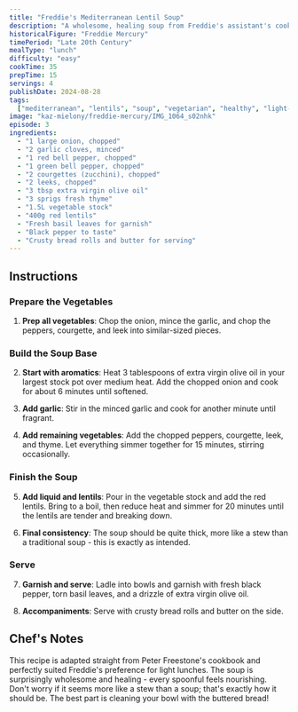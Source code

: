 ```yaml
---
title: "Freddie's Mediterranean Lentil Soup"
description: "A wholesome, healing soup from Freddie's assistant's cookbook - perfect for his light lunch preference"
historicalFigure: "Freddie Mercury"
timePeriod: "Late 20th Century"
mealType: "lunch"
difficulty: "easy"
cookTime: 35
prepTime: 15
servings: 4
publishDate: 2024-08-28
tags:
  ["mediterranean", "lentils", "soup", "vegetarian", "healthy", "light-lunch"]
image: "kaz-mielony/freddie-mercury/IMG_1064_s02nhk"
episode: 3
ingredients:
  - "1 large onion, chopped"
  - "2 garlic cloves, minced"
  - "1 red bell pepper, chopped"
  - "1 green bell pepper, chopped"
  - "2 courgettes (zucchini), chopped"
  - "2 leeks, chopped"
  - "3 tbsp extra virgin olive oil"
  - "3 sprigs fresh thyme"
  - "1.5L vegetable stock"
  - "400g red lentils"
  - "Fresh basil leaves for garnish"
  - "Black pepper to taste"
  - "Crusty bread rolls and butter for serving"
---
```


## Instructions

### Prepare the Vegetables

1. **Prep all vegetables**: Chop the onion, mince the garlic, and chop the peppers, courgette, and leek into similar-sized pieces.

### Build the Soup Base

2. **Start with aromatics**: Heat 3 tablespoons of extra virgin olive oil in your largest stock pot over medium heat. Add the chopped onion and cook for about 6 minutes until softened.

3. **Add garlic**: Stir in the minced garlic and cook for another minute until fragrant.

4. **Add remaining vegetables**: Add the chopped peppers, courgette, leek, and thyme. Let everything simmer together for 15 minutes, stirring occasionally.

### Finish the Soup

5. **Add liquid and lentils**: Pour in the vegetable stock and add the red lentils. Bring to a boil, then reduce heat and simmer for 20 minutes until the lentils are tender and breaking down.

6. **Final consistency**: The soup should be quite thick, more like a stew than a traditional soup - this is exactly as intended.

### Serve

7. **Garnish and serve**: Ladle into bowls and garnish with fresh black pepper, torn basil leaves, and a drizzle of extra virgin olive oil.

8. **Accompaniments**: Serve with crusty bread rolls and butter on the side.

## Chef's Notes

This recipe is adapted straight from Peter Freestone's cookbook and perfectly suited Freddie's preference for light lunches. The soup is surprisingly wholesome and healing - every spoonful feels nourishing. Don't worry if it seems more like a stew than a soup; that's exactly how it should be. The best part is cleaning your bowl with the buttered bread!
